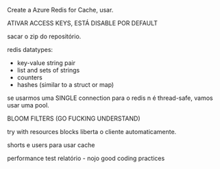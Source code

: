 

Create a Azure Redis for Cache, usar.

ATIVAR ACCESS KEYS, ESTÁ DISABLE POR DEFAULT

sacar o zip do repositório.

redis datatypes:

- key-value string pair
- list and sets of strings
- counters
- hashes (similar to a struct or map)

se usarmos uma SINGLE connection para o redis n é thread-safe, vamos usar uma pool.

BLOOM FILTERS (GO FUCKING UNDERSTAND)

try with resources blocks liberta o cliente automaticamente.

shorts e users para usar cache

performance test
relatório - nojo
good coding practices